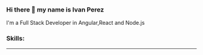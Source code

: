 ### Hi there 👋 my name is Ivan Perez

I'm a Full Stack Developer in Angular,React and Node.js

### Skills: ###

 - - - - - - - - - - - -
